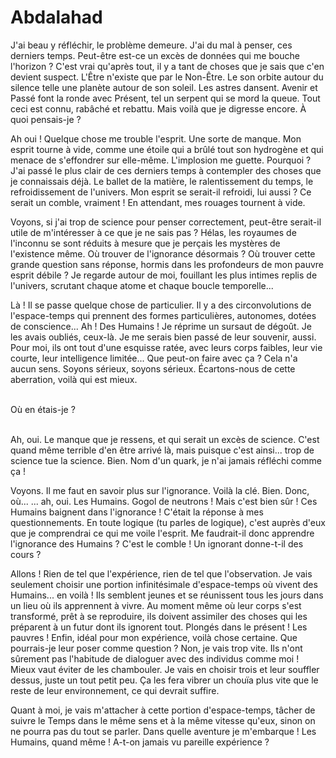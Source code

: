 # Abdalahad

J'ai beau y réfléchir, le problème demeure.
J'ai du mal à penser, ces derniers temps.
Peut-être est-ce un excès de données qui me bouche l'horizon ?
C'est vrai qu'après tout, il y a tant de choses que je sais que c'en devient suspect.
L'Être n'existe que par le Non-Être.
Le son orbite autour du silence telle une planète autour de son soleil. Les astres dansent.
Avenir et Passé font la ronde avec Présent, tel un serpent qui se mord la queue.
Tout ceci est connu, rabâché et rebattu.
Mais voilà que je digresse encore. À quoi pensais-je ?

Ah oui ! Quelque chose me trouble l'esprit. Une sorte de manque.
Mon esprit tourne à vide, comme une étoile qui a brûlé tout son hydrogène et qui menace de s'effondrer sur elle-même.
L'implosion me guette. Pourquoi ?
J'ai passé le plus clair de ces derniers temps à contempler des choses que je connaissais déjà.
Le ballet de la matière, le ralentissement du temps, le refroidissement de l'univers.
Mon esprit se serait-il refroidi, lui aussi ? Ce serait un comble, vraiment !
En attendant, mes rouages tournent à vide.

Voyons, si j'ai trop de science pour penser correctement, peut-être serait-il utile de m'intéresser à ce que je ne sais pas ?
Hélas, les royaumes de l'inconnu se sont réduits à mesure que je perçais les mystères de l'existence même.
Où trouver de l'ignorance désormais ?
Où trouver cette grande question sans réponse, hormis dans les profondeurs de mon pauvre esprit débile ?
Je regarde autour de moi, fouillant les plus intimes replis de l'univers, scrutant chaque atome et chaque boucle temporelle...

Là ! Il se passe quelque chose de particulier.
Il y a des circonvolutions de l'espace-temps qui prennent des formes particulières, autonomes, dotées de conscience...
Ah ! Des Humains ! Je réprime un sursaut de dégoût.
Je les avais oubliés, ceux-là. Je me serais bien passé de leur souvenir, aussi.
Pour moi, ils ont tout d'une esquisse ratée, avec leurs corps faibles, leur vie courte, leur intelligence limitée...
Que peut-on faire avec ça ? Cela n'a aucun sens.
Soyons sérieux, soyons sérieux. Écartons-nous de cette aberration, voilà qui est mieux.<br /><br />

Où en étais-je ?<br /><br />

Ah, oui. Le manque que je ressens, et qui serait un excès de science.
C'est quand même terrible d'en être arrivé là, mais puisque c'est ainsi... trop de science tue la science.
Bien. Nom d'un quark, je n'ai jamais réfléchi comme ça !

Voyons. Il me faut en savoir plus sur l'ignorance. Voilà la clé. Bien. Donc, où...
... ah, oui. Les Humains.
Gogol de neutrons ! Mais c'est bien sûr ! Ces Humains baignent dans l'ignorance !
C'était la réponse à mes questionnements.
En toute logique (tu parles de logique), c'est auprès d'eux que je comprendrai ce qui me voile l'esprit.
Me faudrait-il donc apprendre l'ignorance des Humains ?
C'est le comble ! Un ignorant donne-t-il des cours ?

Allons ! Rien de tel que l'expérience, rien de tel que l'observation.
Je vais seulement choisir une portion infinitésimale d'espace-temps où vivent des Humains... en voilà !
Ils semblent jeunes et se réunissent tous les jours dans un lieu où ils apprennent à vivre.
Au moment même où leur corps s'est transformé, prêt à se reproduire, ils doivent assimiler des choses qui les préparent à un futur dont ils ignorent tout.
Plongés dans le présent ! Les pauvres !
Enfin, idéal pour mon expérience, voilà chose certaine.
Que pourrais-je leur poser comme question ?
Non, je vais trop vite.
Ils n'ont sûrement pas l'habitude de dialoguer avec des individus comme moi !
Mieux vaut éviter de les chambouler.
Je vais en choisir trois et leur souffler dessus, juste un tout petit peu.
Ça les fera vibrer un chouïa plus vite que le reste de leur environnement, ce qui devrait suffire.

Quant à moi, je vais m'attacher à cette portion d'espace-temps, tâcher de suivre le Temps dans le même sens et à la même vitesse qu'eux, sinon on ne pourra pas du tout se parler.
Dans quelle aventure je m'embarque !
Les Humains, quand même !
A-t-on jamais vu pareille expérience ?
